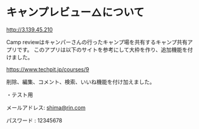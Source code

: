 
# キャンプレビュー△について
http://3.139.45.210

Camp reviewはキャンパーさんの行ったキャンプ場を共有するキャンプ共有アプリです。
このアプリは以下のサイトを参考にして大枠を作り、追加機能を付けました。

https://www.techpit.jp/courses/9


削除、編集、コメント、検索、いいね機能を付け加えました。


・テスト用 

メールアドレス: shima@rin.com

パスワード : 12345678
